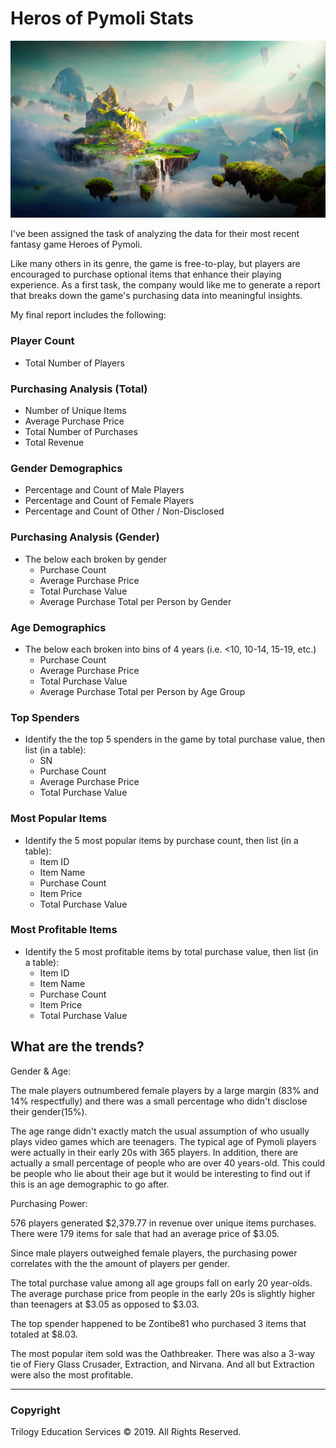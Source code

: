 # Heros of Pymoli Stats

![Fantasy](../Images/Fantasy.png)

I've been assigned the task of analyzing the data for their most recent fantasy game Heroes of Pymoli.

Like many others in its genre, the game is free-to-play, but players are encouraged to purchase optional items that enhance their playing experience. As a first task, the company would like me to generate a report that breaks down the game's purchasing data into meaningful insights.

My final report includes the following:

### Player Count

* Total Number of Players

### Purchasing Analysis (Total)

* Number of Unique Items
* Average Purchase Price
* Total Number of Purchases
* Total Revenue

### Gender Demographics

* Percentage and Count of Male Players
* Percentage and Count of Female Players
* Percentage and Count of Other / Non-Disclosed

### Purchasing Analysis (Gender)

* The below each broken by gender
  * Purchase Count
  * Average Purchase Price
  * Total Purchase Value
  * Average Purchase Total per Person by Gender

### Age Demographics

* The below each broken into bins of 4 years (i.e. &lt;10, 10-14, 15-19, etc.)
  * Purchase Count
  * Average Purchase Price
  * Total Purchase Value
  * Average Purchase Total per Person by Age Group

### Top Spenders

* Identify the the top 5 spenders in the game by total purchase value, then list (in a table):
  * SN
  * Purchase Count
  * Average Purchase Price
  * Total Purchase Value

### Most Popular Items

* Identify the 5 most popular items by purchase count, then list (in a table):
  * Item ID
  * Item Name
  * Purchase Count
  * Item Price
  * Total Purchase Value

### Most Profitable Items

* Identify the 5 most profitable items by total purchase value, then list (in a table):
  * Item ID
  * Item Name
  * Purchase Count
  * Item Price
  * Total Purchase Value

## What are the trends?

Gender & Age:

The male players outnumbered female players by a large margin (83% and 14% respectfully) and there was a small percentage who didn't disclose their gender(15%).

The age range didn't exactly match the usual assumption of who usually plays video games which are teenagers. The typical age of Pymoli players were actually in their early 20s with 365 players. In addition, there are actually a small percentage of people who are over 40 years-old. This could be people who lie about their age but it would be interesting to find out if this is an age demographic to go after.


Purchasing Power:

576 players generated $2,379.77 in revenue over unique items purchases. There were 179 items for sale that had an average price of $3.05.

Since male players outweighed female players, the purchasing power correlates with the the amount of players per gender.

The total purchase value among all age groups fall on early 20 year-olds. The average purchase price from people in the early 20s is slightly higher than teenagers at $3.05 as opposed to $3.03.

The top spender happened to be Zontibe81 who purchased 3 items that totaled at $8.03.

The most popular item sold was the Oathbreaker. There was also a 3-way tie of Fiery Glass Crusader, Extraction, and Nirvana. And all but Extraction were also the most profitable.

<hr>

### Copyright

Trilogy Education Services © 2019. All Rights Reserved.
